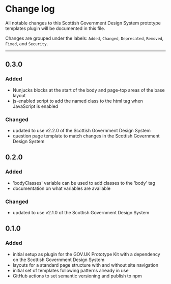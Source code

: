 # Change log

All notable changes to this Scottish Government Design System prototype templates plugin will be documented in this file.

Changes are grouped under the labels: `Added`, `Changed`, `Deprecated`, 
`Removed`, `Fixed`, and `Security`.

---
## 0.3.0
### Added
- Nunjucks blocks at the start of the body and page-top areas of the base layout
- js-enabled script to add the named class to the html tag when JavaScript is enabled
### Changed
- updated to use v2.2.0 of the Scottish Government Design System
- question page template to match changes in the Scottish Government Design System

## 0.2.0
### Added
- 'bodyClasses' variable can be used to add classes to the 'body' tag
- documentation on what variables are available
### Changed
- updated to use v2.1.0 of the Scottish Government Design System

## 0.1.0
### Added
- initial setup as plugin for the GOV.UK Prototype Kit with a dependency on the Scottish Government Design System
- layouts for a standard page structure with and without site navigation
- initial set of templates following patterns already in use
- GitHub actions to set semantic versioning and publish to npm